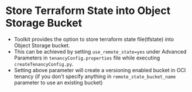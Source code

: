 # Store Terraform State into Object Storage Bucket

* Toolkit provides the option to store terraform state file(tfstate) into Object Storage bucket.
* This can be achieved by setting ```use_remote_state=yes``` under Advanced Parameters in ```tenancyConfig.properties``` file while executing ```createTenancyConfig.py```.
* Setting above parameter will create a versioning enabled bucket in OCI tenancy (if you don't specify anything in ```remote_state_bucket_name``` parameter to use an existing bucket)

